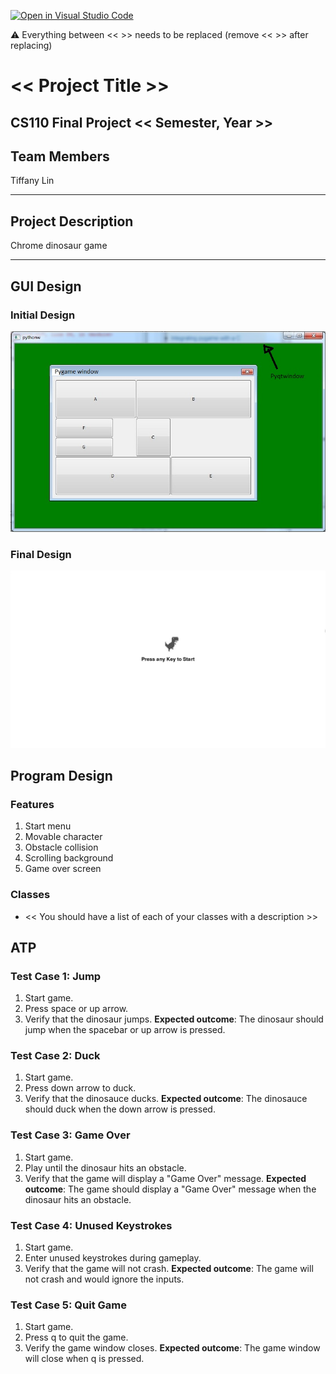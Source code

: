 [![Open in Visual Studio Code](https://classroom.github.com/assets/open-in-vscode-718a45dd9cf7e7f842a935f5ebbe5719a5e09af4491e668f4dbf3b35d5cca122.svg)](https://classroom.github.com/online_ide?assignment_repo_id=14629943&assignment_repo_type=AssignmentRepo)

:warning: Everything between << >> needs to be replaced (remove << >> after replacing)

# << Project Title >>
## CS110 Final Project  << Semester, Year >>

## Team Members

Tiffany Lin

***

## Project Description

Chrome dinosaur game

***    

## GUI Design

### Initial Design

![initial gui](assets/gui.jpg)

### Final Design

![final gui](assets/finalgui.jpg)

## Program Design

### Features

1. Start menu
2. Movable character
3. Obstacle collision
4. Scrolling background
5. Game over screen

### Classes

- << You should have a list of each of your classes with a description >>

## ATP

### Test Case 1: Jump
1. Start game.
2. Press space or up arrow.
3. Verify that the dinosaur jumps.
**Expected outcome**: The dinosaur should jump when the spacebar or up arrow is pressed.

### Test Case 2: Duck
1. Start game.
2. Press down arrow to duck.
3. Verify that the dinosauce ducks.
**Expected outcome**: The dinosauce should duck when the down arrow is pressed.

### Test Case 3: Game Over
1. Start game.
2. Play until the dinosaur hits an obstacle.
3. Verify that the game will display a "Game Over" message.
**Expected outcome**: The game should display a "Game Over" message when the dinosaur hits an obstacle.

### Test Case 4: Unused Keystrokes
1. Start game.
2. Enter unused keystrokes during gameplay.
3. Verify that the game will not crash.
**Expected outcome**: The game will not crash and would ignore the inputs.

### Test Case 5: Quit Game
1. Start game.
2. Press q to quit the game.
3. Verify the game window closes.
**Expected outcome**: The game window will close when q is pressed.
